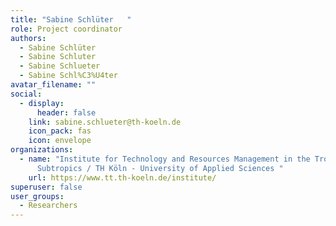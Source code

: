 ```yaml
---
title: "Sabine Schlüter   "
role: Project coordinator
authors:
  - Sabine Schlüter
  - Sabine Schluter
  - Sabine Schlueter
  - Sabine Schl%C3%U4ter
avatar_filename: ""
social:
  - display:
      header: false
    link: sabine.schlueter@th-koeln.de
    icon_pack: fas
    icon: envelope
organizations:
  - name: "Institute for Technology and Resources Management in the Tropics and
      Subtropics / TH Köln - University of Applied Sciences "
    url: https://www.tt.th-koeln.de/institute/
superuser: false
user_groups:
  - Researchers
---
```

